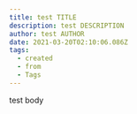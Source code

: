 ```yaml
---
title: test TITLE
description: test DESCRIPTION
author: test AUTHOR
date: 2021-03-20T02:10:06.086Z
tags:
  - created
  - from
  - Tags
---
```

test body